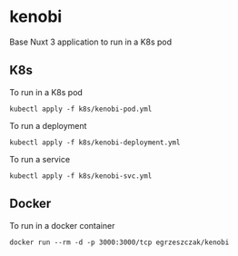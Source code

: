# kenobi

Base Nuxt 3 application to run in a K8s pod

## K8s
To run in a K8s pod
```
kubectl apply -f k8s/kenobi-pod.yml
```

To run a deployment
```
kubectl apply -f k8s/kenobi-deployment.yml
```

To run a service
```
kubectl apply -f k8s/kenobi-svc.yml
```

## Docker
To run in a docker container
```
docker run --rm -d -p 3000:3000/tcp egrzeszczak/kenobi
```

